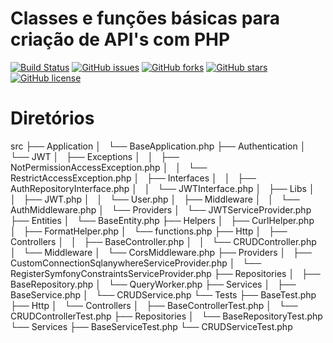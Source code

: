# Classes e funções básicas para criação de API's com PHP

[![Build Status](https://travis-ci.org/raivieira/base-api-php.svg?branch=master)](https://travis-ci.org/raivieira/base-api-php)
[![GitHub issues](https://img.shields.io/github/issues/raivieira/base-api-php.svg)](https://github.com/raivieira/base-api-php/issues)
[![GitHub forks](https://img.shields.io/github/forks/raivieira/base-api-php.svg)](https://github.com/raivieira/base-api-php/network)
[![GitHub stars](https://img.shields.io/github/stars/raivieira/base-api-php.svg)](https://github.com/raivieira/base-api-php/stargazers)
[![GitHub license](https://img.shields.io/badge/license-MIT-blue.svg)](https://raw.githubusercontent.com/raivieira/base-api-php/master/LICENSE.md)


# Diretórios
src
├── Application
│   └── BaseApplication.php
├── Authentication
│   └── JWT
│       ├── Exceptions
│       │   ├── NotPermissionAccessException.php
│       │   └── RestrictAccessException.php
│       ├── Interfaces
│       │   ├── AuthRepositoryInterface.php
│       │   └── JWTInterface.php
│       ├── Libs
│       │   ├── JWT.php
│       │   └── User.php
│       ├── Middleware
│       │   └── AuthMiddleware.php
│       └── Providers
│           └── JWTServiceProvider.php
├── Entities
│   └── BaseEntity.php
├── Helpers
│   ├── CurlHelper.php
│   ├── FormatHelper.php
│   └── functions.php
├── Http
│   ├── Controllers
│   │   ├── BaseController.php
│   │   └── CRUDController.php
│   └── Middleware
│       └── CorsMiddleware.php
├── Providers
│   ├── CustomConnectionSqlanywhereServiceProvider.php
│   └── RegisterSymfonyConstraintsServiceProvider.php
├── Repositories
│   ├── BaseRepository.php
│   └── QueryWorker.php
├── Services
│   ├── BaseService.php
│   └── CRUDService.php
└── Tests
    ├── BaseTest.php
    ├── Http
    │   └── Controllers
    │       ├── BaseControllerTest.php
    │       └── CRUDControllerTest.php
    ├── Repositories
    │   └── BaseRepositoryTest.php
    └── Services
        ├── BaseServiceTest.php
        └── CRUDServiceTest.php
